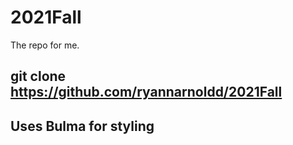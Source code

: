# 2021Fall

The repo for me. 

## git clone https://github.com/ryannarnoldd/2021Fall

## Uses Bulma for styling
